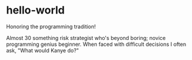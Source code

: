 # hello-world

Honoring the programming tradition!

Almost 30 something risk strategist who's beyond boring; novice programming genius beginner. 
When faced with difficult decisions I often ask, "What would Kanye do?" 
